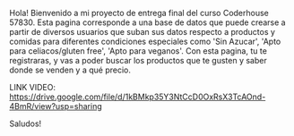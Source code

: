 Hola! Bienvenido a mi proyecto de entrega final del curso Coderhouse 57830.
Esta pagina corresponde a una base de datos que puede crearse a partir de diversos usuarios que suban sus datos respecto a productos y comidas para diferentes condiciones especiales como 'Sin Azucar', 'Apto para celiacos/gluten free', 'Apto para veganos'. 
Con esta pagina, tu te registraras, y vas a poder buscar los productos que te gusten y saber donde se venden y a qué precio.

LINK VIDEO: https://drive.google.com/file/d/1kBMkp35Y3NtCcD0OxRsX3TcAOnd-4BmR/view?usp=sharing

Saludos!
